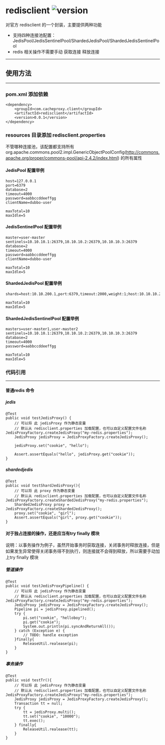 # redisclient ![version](https://img.shields.io/badge/version-0.0.1-blue.svg)
对官方 redisclient 的一个封装，主要提供两种功能
- 支持四种连接池配置：JedisPool/JedisSentinelPool/ShardedJedisPool/ShardedJedisSentinelPool
- redis 相关操作不需要手动 获取连接 释放连接
---
## 使用方法
---
### pom.xml 添加依赖

```
<dependency>
	<groupId>com.cacheproxy.client</groupId>
	<artifactId>redisclient</artifactId>
	<version>0.0.1</version>
</dependency>
```

### resources 目录添加 redisclient.properties
不管哪种连接池，该配置都支持所有  org.apache.commons.pool2.impl.GenericObjectPoolConfig(http://commons.apache.org/proper/commons-pool/api-2.4.2/index.html) 的所有属性
#### JedisPool 配置举例

```
host=127.0.0.1
port=6379
database=2
timeout=4000
password=aabbccddeeffgg
clientName=dubbo-user

maxTotal=10
maxIdle=5

```

#### JedisSentinelPool 配置举例 

```
master=user-master
sentinels=10.10.10.1:26379,10.10.10.2:26379,10.10.10.3:26379
database=2
timeout=4000
password=aabbccddeeffgg
clientName=dubbo-user

maxTotal=10
maxIdle=5
```

#### ShardedJedisPool 配置举例

```
shards=host:10.10.200.1,port:6379,timeout:2000,weight:1;host:10.10.10.2,port:6379,timeout:2000,weight:2

maxTotal=10
maxIdle=5
```

#### ShardedJedisSentinelPool 配置举例 

```
masters=user-master1,user-master2
sentinels=10.10.10.1:26379,10.10.10.2:26379,10.10.10.3:26379
database=2
timeout=4000
password=aabbccddeeffgg

maxTotal=10
maxIdle=5
```

### 代码引用
---
#### 普通redis 命令
##### jedis
```
@Test
public void testJedisProxy() {
	// 可以将 此 jedisProxy 作为静态变量
	// 默认从 redisclient.properties 加载配置，也可以自定义配置文件名称 JedisProxyFactory.createJedisProxy("my-redis.properties");
	JedisProxy jedisProxy = JedisProxyFactory.createJedisProxy();
	
	jedisProxy.set("cookie", "hello");

	Assert.assertEquals("hello", jedisProxy.get("cookie"));
}
```
##### shardedjedis
```
@Test
public void testShardJedisProxy(){
	// 可以将 此 proxy 作为静态变量
	// 默认从 redisclient.properties 加载配置，也可以自定义配置文件名称 JedisProxyFactory.createShardedJedisProxy("my-redis.properties");
	ShardedJedisProxy proxy = JedisProxyFactory.createShardedJedisProxy();
	proxy.set("cookie", "girl");
	Assert.assertEquals("girl", proxy.get("cookie"));
}
```
#### 对于独占连接的操作，还是应当有try finally 模块
说明：以事务操作为例子，虽然开始事务时获取连接，关闭事务时释放连接，但是如果发生异常使得关闭事务得不到执行，则连接就不会得到释放，所以需要手动加上try   finally 模块
##### 管道操作
```
@Test
public void testJedisProxyPipeline() {
	// 可以将 此 jedisProxy 作为静态变量
	// 默认从 redisclient.properties 加载配置，也可以自定义配置文件名称 JedisProxyFactory.createJedisProxy("my-redis.properties");
	JedisProxy jedisProxy = JedisProxyFactory.createJedisProxy();
	Pipeline pi = jedisProxy.pipelined();
	try {
		pi.set("cookie", "helloboy");
		pi.get("cookie");
		System.out.println(pi.syncAndReturnAll());
	} catch (Exception e) {
		// TODO: handle exception
	}finally{
		ReleaseUtil.realease(pi);
	}
}
```
##### 事务操作

```
@Test
public void testTr(){
	// 可以将 此 jedisProxy 作为静态变量
	// 默认从 redisclient.properties 加载配置，也可以自定义配置文件名称 JedisProxyFactory.createJedisProxy("my-redis.properties");
	JedisProxy jedisProxy = JedisProxyFactory.createJedisProxy();
	Transaction tt = null;
	try {
		tt = jedisProxy.multi();
		tt.set("cookie", "10000");
		tt.exec();
	} finally{
		ReleaseUtil.realease(tt);
	}
}
```
